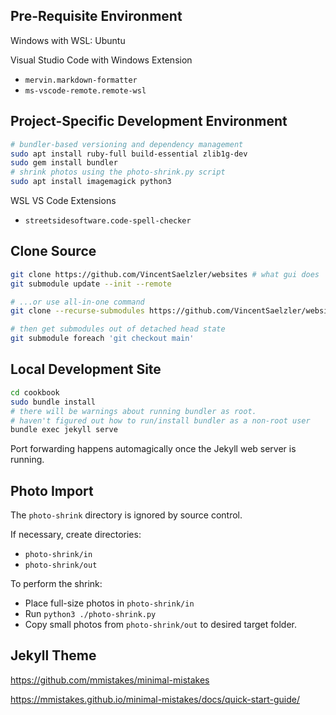 ## Pre-Requisite Environment

Windows with WSL: Ubuntu

Visual Studio Code with Windows Extension
  + `mervin.markdown-formatter`
  + `ms-vscode-remote.remote-wsl`

## Project-Specific Development Environment

```sh
# bundler-based versioning and dependency management
sudo apt install ruby-full build-essential zlib1g-dev
sudo gem install bundler
# shrink photos using the photo-shrink.py script
sudo apt install imagemagick python3
```

WSL VS Code Extensions
* `streetsidesoftware.code-spell-checker`

## Clone Source

```sh
git clone https://github.com/VincentSaelzler/websites # what gui does
git submodule update --init --remote

# ...or use all-in-one command
git clone --recurse-submodules https://github.com/VincentSaelzler/websites

# then get submodules out of detached head state
git submodule foreach 'git checkout main'
```

## Local Development Site

```sh
cd cookbook
sudo bundle install
# there will be warnings about running bundler as root.
# haven't figured out how to run/install bundler as a non-root user
bundle exec jekyll serve
```

Port forwarding happens automagically once the Jekyll web server is running.

## Photo Import

The `photo-shrink` directory is ignored by source control.

If necessary, create directories:
* `photo-shrink/in`
* `photo-shrink/out`

To perform the shrink:
* Place full-size photos in `photo-shrink/in`
* Run `python3 ./photo-shrink.py`
* Copy small photos from `photo-shrink/out` to desired target folder.

## Jekyll Theme

https://github.com/mmistakes/minimal-mistakes

https://mmistakes.github.io/minimal-mistakes/docs/quick-start-guide/
